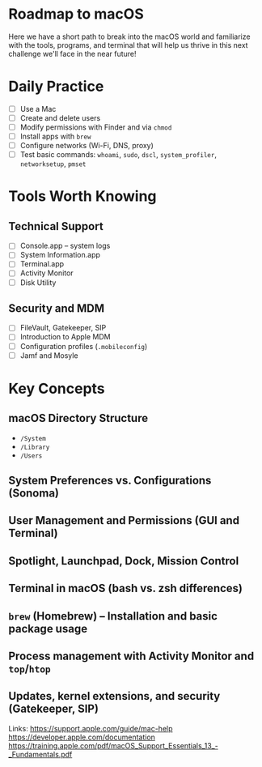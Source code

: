 # Roadmap to macOS

Here we have a short path to break into the macOS world and familiarize with the tools, programs, and terminal that will help us thrive in this next challenge we'll face in the near future!

# Daily Practice

- [ ] Use a Mac
- [ ] Create and delete users
- [ ] Modify permissions with Finder and via `chmod`
- [ ] Install apps with `brew`
- [ ] Configure networks (Wi-Fi, DNS, proxy)
- [ ] Test basic commands: `whoami`, `sudo`, `dscl`, `system_profiler`, `networksetup`, `pmset`

# Tools Worth Knowing

## Technical Support

- [ ] Console.app – system logs
- [ ] System Information.app
- [ ] Terminal.app
- [ ] Activity Monitor
- [ ] Disk Utility

## Security and MDM

- [ ] FileVault, Gatekeeper, SIP
- [ ] Introduction to Apple MDM
- [ ] Configuration profiles (`.mobileconfig`)
- [ ] Jamf and Mosyle

# Key Concepts

## macOS Directory Structure

- `/System`
- `/Library`
- `/Users`

## System Preferences vs. Configurations (Sonoma)

## User Management and Permissions (GUI and Terminal)

## Spotlight, Launchpad, Dock, Mission Control

## Terminal in macOS (bash vs. zsh differences)

## `brew` (Homebrew) – Installation and basic package usage

## Process management with Activity Monitor and `top`/`htop`

## Updates, kernel extensions, and security (Gatekeeper, SIP)



Links:
https://support.apple.com/guide/mac-help
https://developer.apple.com/documentation
https://training.apple.com/pdf/macOS_Support_Essentials_13_-_Fundamentals.pdf
